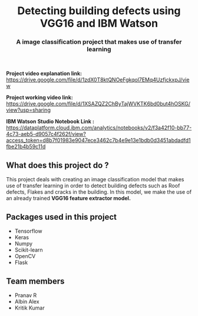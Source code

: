 <head>
  <h1 align = "center"><b>Detecting building defects using VGG16 and IBM Watson</b></h1>
</head>
<h3 align = "center">
  A image classification project that makes use of transfer learning
  </h3><br>

<b>Project video explanation link:</b>  https://drive.google.com/file/d/1zdX0T8ktQNOeFgkqol7EMq4UzfjckxpJ/view 

<b>Project working video link:</b>  https://drive.google.com/file/d/1XSAZQZ2ChByTajWVKTK6bd0but4hOSKG/view?usp=sharing

<b>IBM Watson Studio Notebook Link : </b><br> https://dataplatform.cloud.ibm.com/analytics/notebooks/v2/f3a42f10-bb77-4c73-aeb5-d9057c4f262f/view?access_token=d8b7f01983e9047ece3462c7b4e9e13e1bdb0d3451abdadfd1fbe21b4b59c11d

## What does this project do ?
This project deals with creating an image classification model that makes use of transfer learning in order to detect building defects
such as Roof defects, Flakes and cracks in the building. In this model, we make the use of an already trained <b>VGG16 feature extractor model.</b>

## Packages used in this project
- Tensorflow
- Keras
- Numpy
- Scikit-learn
- OpenCV
- Flask

## Team members 
- Pranav R 
- Albin Alex
- Kritik Kumar

